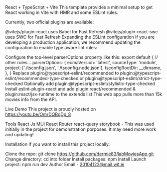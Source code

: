 React + TypeScript + Vite
This template provides a minimal setup to get React working in Vite with HMR and some ESLint rules.

Currently, two official plugins are available:

@vitejs/plugin-react uses Babel for Fast Refresh
@vitejs/plugin-react-swc uses SWC for Fast Refresh
Expanding the ESLint configuration
If you are developing a production application, we recommend updating the configuration to enable type aware lint rules:

Configure the top-level parserOptions property like this:
export default {
  // other rules...
  parserOptions: {
    ecmaVersion: 'latest',
    sourceType: 'module',
    project: ['./tsconfig.json', './tsconfig.node.json'],
    tsconfigRootDir: __dirname,
  },
}
Replace plugin:@typescript-eslint/recommended to plugin:@typescript-eslint/recommended-type-checked or plugin:@typescript-eslint/strict-type-checked
Optionally add plugin:@typescript-eslint/stylistic-type-checked
Install eslint-plugin-react and add plugin:react/recommended & plugin:react/jsx-runtime to the extends list
This web app pulls more than 15k movies info from the API.

Live Demo This project is proudly hosted on https://youtu.be/OmrDQBgDp_8

Tools React Js MUI React Router react-query storybook - This was used initially in the project for demonstration porposes. It may need more work and updating!

Installation If you want to install this project locally:

Clone the repo: git clone https://github.com/dermie83/labMoviesApp.git Change directory: cd into folder Install packages: npm install Launch project: npm run dev Author Email - 20104123@mail.wit.ie
